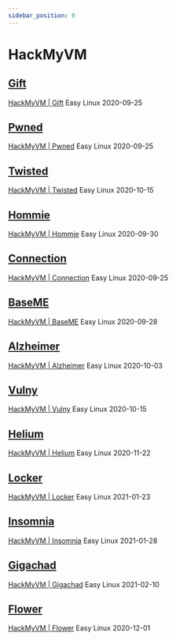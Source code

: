 ```yaml
---
sidebar_position: 0
---
```


# HackMyVM

## [Gift](./Gift/)

[HackMyVM | Gift](https://hackmyvm.eu/machines/machine.php?vm=Gift) Easy Linux 2020-09-25

## [Pwned](./Pwned/)

[HackMyVM | Pwned](https://hackmyvm.eu/machines/machine.php?vm=Pwned) Easy Linux 2020-09-25

## [Twisted](./Twisted/)

[HackMyVM | Twisted](https://hackmyvm.eu/machines/machine.php?vm=Twisted) Easy Linux 2020-10-15

## [Hommie](./Hommie/)

[HackMyVM | Hommie](https://hackmyvm.eu/machines/machine.php?vm=Hommie) Easy Linux 2020-09-30

## [Connection](./Connection/)

[HackMyVM | Connection](https://hackmyvm.eu/machines/machine.php?vm=Connection) Easy Linux 2020-09-25

## [BaseME](./BaseME/)

[HackMyVM | BaseME](https://hackmyvm.eu/machines/machine.php?vm=BaseME) Easy Linux 2020-09-28

## [Alzheimer](./Alzheimer/)

[HackMyVM | Alzheimer](https://hackmyvm.eu/machines/machine.php?vm=Alzheimer) Easy Linux 2020-10-03

## [Vulny](./Vulny/)

[HackMyVM | Vulny](https://hackmyvm.eu/machines/machine.php?vm=Vulny) Easy Linux 2020-10-15

## [Helium](./Helium/)

[HackMyVM | Helium](https://hackmyvm.eu/machines/machine.php?vm=Helium) Easy Linux 2020-11-22

## [Locker](./Locker/)

[HackMyVM | Locker](https://hackmyvm.eu/machines/machine.php?vm=Locker) Easy Linux 2021-01-23

## [Insomnia](./Insomnia/)

[HackMyVM | Insomnia](https://hackmyvm.eu/machines/machine.php?vm=Insomnia) Easy Linux 2021-01-28

## [Gigachad](./Gigachad/)

[HackMyVM | Gigachad](https://hackmyvm.eu/machines/machine.php?vm=Gigachad) Easy Linux 2021-02-10

## [Flower](./Flower/)

[HackMyVM | Flower](https://hackmyvm.eu/machines/machine.php?vm=Flower) Easy Linux 2020-12-01
